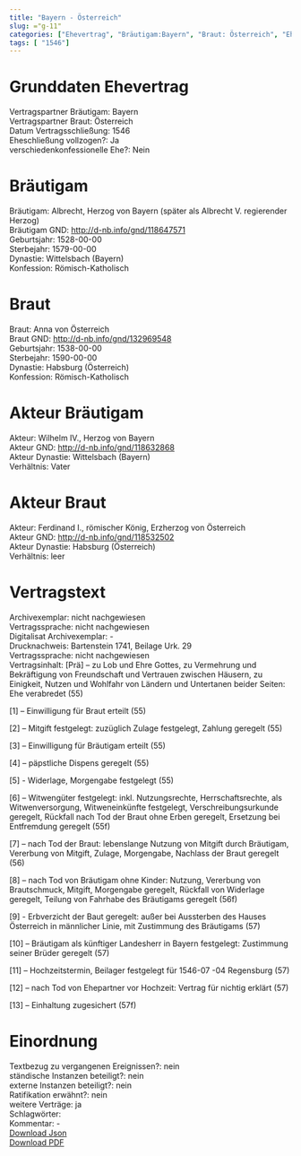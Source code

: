 ```yaml
---
title: "Bayern - Österreich"
slug: ="g-11"
categories: ["Ehevertrag", "Bräutigam:Bayern", "Braut: Österreich", "Eheschließung vollzogen?:Ja", "verschiedenkonfessionelle Ehe?:Nein", "Dynastie Bräutigam:Wittelsbach (Bayern)", "Akteur Bräutigam:Wilhelm IV., Herzog von Bayern", "Akteur Braut:Ferdinand I., römischer König, Erzherzog von Österreich", "Textbezug?:nein", "Ständisch?:nein", "Ratifikation?:nein", "Sonstiges?:ja", "Bräutigam:Bayern", "Braut: Österreich"]
tags: [ "1546"]
---
```

<!--more-->

# Grunddaten Ehevertrag

Vertragspartner Bräutigam: Bayern<br>
Vertragspartner Braut: Österreich<br>
Datum Vertragsschließung: 1546<br>
Eheschließung vollzogen?: Ja<br>
verschiedenkonfessionelle Ehe?: Nein<br>
# Bräutigam

Bräutigam: Albrecht, Herzog von Bayern (später als Albrecht V. regierender Herzog)<br>
Bräutigam GND: http://d-nb.info/gnd/118647571<br>
Geburtsjahr: 1528-00-00<br>
Sterbejahr: 1579-00-00<br>
Dynastie: Wittelsbach (Bayern)<br>
Konfession: Römisch-Katholisch<br>
# Braut

Braut: Anna von Österreich<br>
Braut GND: http://d-nb.info/gnd/132969548<br>
Geburtsjahr: 1538-00-00<br>
Sterbejahr: 1590-00-00<br>
Dynastie: Habsburg (Österreich)<br>
Konfession: Römisch-Katholisch<br>
# Akteur Bräutigam

Akteur: Wilhelm IV., Herzog von Bayern<br>
Akteur GND: http://d-nb.info/gnd/118632868<br>
Akteur Dynastie: Wittelsbach (Bayern)<br>
Verhältnis: Vater<br>
# Akteur Braut

Akteur: Ferdinand I., römischer König, Erzherzog von Österreich<br>
Akteur GND: http://d-nb.info/gnd/118532502<br>
Akteur Dynastie: Habsburg (Österreich)<br>
Verhältnis: leer<br>
# Vertragstext

Archivexemplar: nicht nachgewiesen<br>
Vertragssprache: nicht nachgewiesen<br>
Digitalisat Archivexemplar: -<br>
Drucknachweis: Bartenstein 1741, Beilage Urk. 29<br>
Vertragssprache: nicht nachgewiesen<br>
Vertragsinhalt: [Prä] – zu Lob und Ehre Gottes, zu Vermehrung und Bekräftigung von Freundschaft und Vertrauen zwischen Häusern, zu Einigkeit, Nutzen und Wohlfahr von Ländern und Untertanen beider Seiten: Ehe verabredet (55)

[1] – Einwilligung für Braut erteilt (55)

[2] – Mitgift festgelegt: zuzüglich Zulage festgelegt, Zahlung geregelt (55)

[3] – Einwilligung für Bräutigam erteilt (55)

[4] – päpstliche Dispens geregelt (55)

[5] - Widerlage, Morgengabe festgelegt (55)

[6] – Witwengüter festgelegt: inkl. Nutzungsrechte, Herrschaftsrechte, als 
Witwenversorgung, Witweneinkünfte festgelegt, Verschreibungsurkunde geregelt, Rückfall nach Tod der Braut ohne Erben geregelt, Ersetzung bei Entfremdung geregelt (55f)

[7] – nach Tod der Braut: lebenslange Nutzung von Mitgift durch Bräutigam, Vererbung von Mitgift, Zulage, Morgengabe, Nachlass der Braut geregelt (56)

[8] – nach Tod von Bräutigam ohne Kinder: Nutzung, Vererbung von Brautschmuck, Mitgift, Morgengabe geregelt, Rückfall von Widerlage geregelt, Teilung von Fahrhabe des Bräutigams geregelt (56f)

[9] - Erbverzicht der Baut geregelt: außer bei Aussterben des Hauses Österreich in männlicher Linie, mit Zustimmung des Bräutigams (57)

[10] – Bräutigam als künftiger Landesherr in Bayern festgelegt: Zustimmung seiner Brüder geregelt (57)

[11] – Hochzeitstermin, Beilager festgelegt für 1546-07 -04 Regensburg (57)

[12] – nach Tod von Ehepartner vor Hochzeit: Vertrag für nichtig erklärt (57)

[13] – Einhaltung zugesichert (57f)
<br>
# Einordnung

Textbezug zu vergangenen Ereignissen?: nein<br>
ständische Instanzen beteiligt?: nein<br>
externe Instanzen beteiligt?: nein<br>
Ratifikation erwähnt?: nein<br>
weitere Verträge: ja<br>
Schlagwörter: <br>
Kommentar: -<br>
[Download Json](/vertraege/vertrag-11.json)<br>
[Download PDF](/vertraege/v75.pdf)